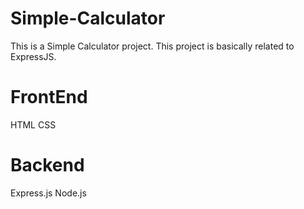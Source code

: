 # Simple-Calculator
This is a Simple Calculator project. This project is basically related to ExpressJS.
# FrontEnd
HTML CSS
# Backend
Express.js Node.js
